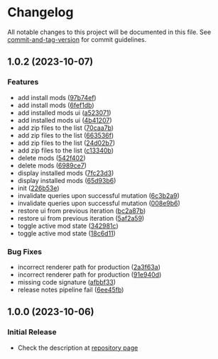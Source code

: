 # Changelog

All notable changes to this project will be documented in this file. See [commit-and-tag-version](https://github.com/absolute-version/commit-and-tag-version) for commit guidelines.

## 1.0.2 (2023-10-07)


### Features

* add install mods ([97b74ef](https://github.com/mkinfrared/baldurs-gate3-mod-manager/commit/97b74efffa5b04c7953abfce8a3836bfe9ddc84b))
* add install mods ([6fef1db](https://github.com/mkinfrared/baldurs-gate3-mod-manager/commit/6fef1db18195e1e3178875e257868e1442bfa29f))
* add installed mods ui ([a523071](https://github.com/mkinfrared/baldurs-gate3-mod-manager/commit/a52307115904499b952296af62f2de8233a5197c))
* add installed mods ui ([4b41207](https://github.com/mkinfrared/baldurs-gate3-mod-manager/commit/4b41207164649d5426d24fe003dbe72e12c02420))
* add zip files to the list ([70caa7b](https://github.com/mkinfrared/baldurs-gate3-mod-manager/commit/70caa7bd8b617f466938dc76fd9b6d8af9a5dcc1))
* add zip files to the list ([663536f](https://github.com/mkinfrared/baldurs-gate3-mod-manager/commit/663536f9f01978234852a76492c3352eee2d52f2))
* add zip files to the list ([24d02b7](https://github.com/mkinfrared/baldurs-gate3-mod-manager/commit/24d02b79ef2d911d396533c95e30dd501740e182))
* add zip files to the list ([c13340b](https://github.com/mkinfrared/baldurs-gate3-mod-manager/commit/c13340b119e780d6c2b09c304d95d2b856c42bbb))
* delete mods ([542f402](https://github.com/mkinfrared/baldurs-gate3-mod-manager/commit/542f402b2699a97387986ea7b925bfcc22a5beef))
* delete mods ([6989ce7](https://github.com/mkinfrared/baldurs-gate3-mod-manager/commit/6989ce711ae1e06eeabdbb2681d45985c21ac3b5))
* display installed mods ([7fc23d3](https://github.com/mkinfrared/baldurs-gate3-mod-manager/commit/7fc23d3e4f47d5a8531bdfa9d8ff8aaf6dd456c5))
* display installed mods ([65d93b6](https://github.com/mkinfrared/baldurs-gate3-mod-manager/commit/65d93b6adc862044275773608c9543697aef813c))
* init ([226b53e](https://github.com/mkinfrared/baldurs-gate3-mod-manager/commit/226b53e78e4da5cb5d9eef31140389a7af0ae604))
* invalidate queries upon successful mutation ([6c3b2a9](https://github.com/mkinfrared/baldurs-gate3-mod-manager/commit/6c3b2a945e3794a433051262c30950993215700f))
* invalidate queries upon successful mutation ([008e9b6](https://github.com/mkinfrared/baldurs-gate3-mod-manager/commit/008e9b61273ce5c8abdb210965d5bada5416cb47))
* restore ui from previous iteration ([bc2a87b](https://github.com/mkinfrared/baldurs-gate3-mod-manager/commit/bc2a87b348bdcba8ecec9c96e102dd822d15cb71))
* restore ui from previous iteration ([5af2a59](https://github.com/mkinfrared/baldurs-gate3-mod-manager/commit/5af2a59480719c11967a39646e3e784d7f4999d4))
* toggle active mod state ([342981c](https://github.com/mkinfrared/baldurs-gate3-mod-manager/commit/342981c88e72cbfd1fe0b04a9493de79983ba881))
* toggle active mod state ([18c6d11](https://github.com/mkinfrared/baldurs-gate3-mod-manager/commit/18c6d1150a7f52ab5b21cacb4705c70f0316982c))


### Bug Fixes

* incorrect renderer path for production ([2a3f63a](https://github.com/mkinfrared/baldurs-gate3-mod-manager/commit/2a3f63a60eb1161183ec7669559906034a0cfe7e))
* incorrect renderer path for production ([91e940d](https://github.com/mkinfrared/baldurs-gate3-mod-manager/commit/91e940da2f46926d54c033e226cc1454df16a15f))
* missing code signature ([afbbf33](https://github.com/mkinfrared/baldurs-gate3-mod-manager/commit/afbbf3374bebff05cd6d293a5cbfed2165717673))
* release notes pipeline fail ([6ee45fb](https://github.com/mkinfrared/baldurs-gate3-mod-manager/commit/6ee45fb4062f9e1855f9484e0954a6f27180f68a))

## 1.0.0 (2023-10-06)


### Initial Release

* Check the description at [repository page](https://github.com/mkinfrared/baldurs-gate3-mod-manager)
